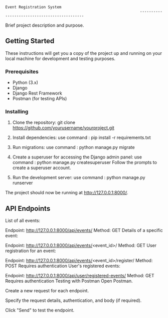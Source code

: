                                                                         Event Registration System
                                                                ---------------------------------------------


Brief project description and purpose.

## Getting Started

These instructions will get you a copy of the project up and running on your local machine for development and testing purposes.

### Prerequisites

- Python (3.x)
- Django
- Django Rest Framework
- Postman (for testing APIs)

### Installing

1. Clone the repository:
   git clone https://github.com/yourusername/yourproject.git

2. Install dependencies:
   use command : pip install -r requirements.txt

3. Run migrations:
   use command : python manage.py migrate

4. Create a superuser for accessing the Django admin panel:
   use command : python manage.py createsuperuser
   Follow the prompts to create a superuser account.

5. Run the development server:
   use command : python manage.py runserver

The project should now be running at http://127.0.0.1:8000/.


API Endpoints
-------------------
List of all events:

Endpoint: http://127.0.0.1:8000/api/events/
Method: GET
Details of a specific event:

Endpoint: http://127.0.0.1:8000/api/events/<event_id>/
Method: GET
User registration for an event:

Endpoint: http://127.0.0.1:8000/api/events/<event_id>/register/
Method: POST
Requires authentication
User's registered events:

Endpoint: http://127.0.0.1:8000/api/user/registered-events/
Method: GET
Requires authentication
Testing with Postman
Open Postman.

Create a new request for each endpoint.

Specify the request details, authentication, and body (if required).

Click "Send" to test the endpoint.
